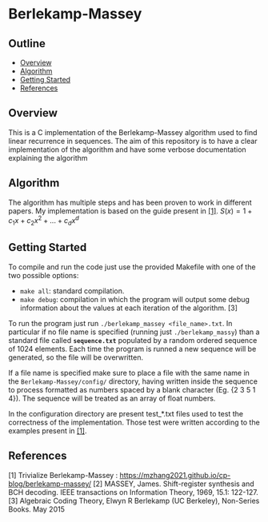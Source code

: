 # Berlekamp-Massey
## Outline
- [Overview](#overview)
- [Algorithm](#algorithm)
- [Getting Started](#getting-started)
- [References](#references)

## Overview
This is a C implementation of the Berlekamp-Massey algorithm used to find linear recurrence in sequences. The aim of this repository is to have a clear implementation of the algorithm and have some verbose documentation explaining the algorithm


## Algorithm
The algorithm has multiple steps and has been proven to work in different papers. My implementation is based on the guide present in [[1]](#trivialize).
$S(x) = 1 + c_1 x + c_2 x^2 + ... + c_d x^d$


## Getting Started
To compile and run the code just use the provided Makefile with one of the two possible options:
- ```make all```: standard compilation. 
- ```make debug```: compilation in which the program will output some debug information about the values at each iteration of the algorithm. [3]

To run the program just run ```./berlekamp_massey <file_name>.txt```. In particular if no file name is specified (running just ```./berlekamp_massy```) than a standard file called **`sequence.txt`** populated by a random ordered sequence of 1024 elements. Each time the program is runned a new sequence will be generated, so the file will be overwritten. 

If a file name is specified make sure to place a file with the same name in the `Berlekamp-Massey/config/` directory, having written inside the sequence to process formatted as numbers spaced by a blank character (Eg. {2 3 5 1 4}). The sequence will be treated as an array of float numbers. 

In the configuration directory are present test_*.txt files used to test the correctness of the implementation. Those test were written according to the examples present in [[1]](#trivialize).

## References
 <a id="trivialize">[1]</a> Trivialize Berlekamp-Massey : https://mzhang2021.github.io/cp-blog/berlekamp-massey/
<a id="2">[2]</a> MASSEY, James. Shift-register synthesis and BCH decoding. IEEE transactions on Information Theory, 1969, 15.1: 122-127. 
<a id="3">[3]</a> Algebraic Coding Theory, Elwyn R Berlekamp (UC Berkeley), Non-Series Books. May 2015 
